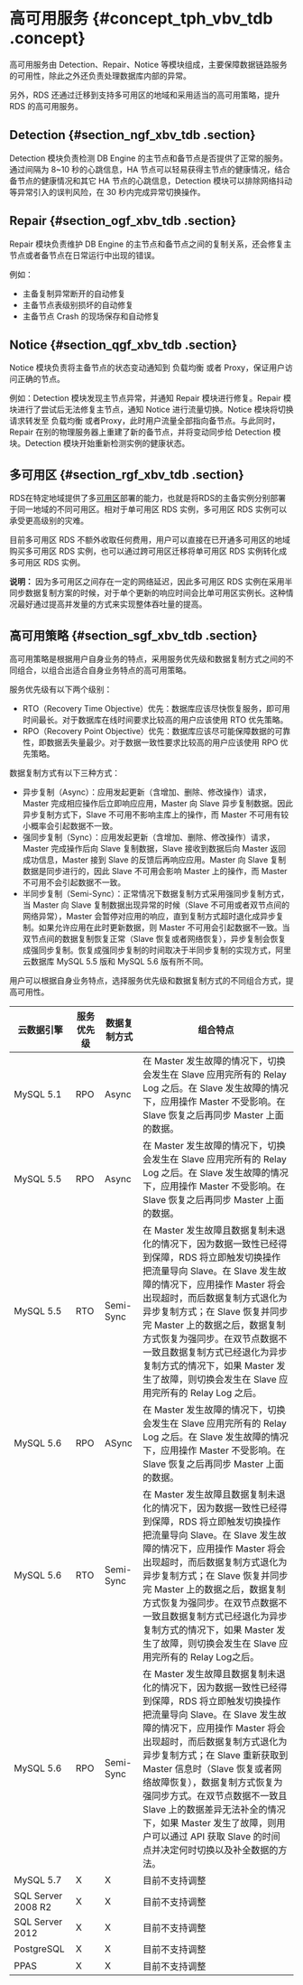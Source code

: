 # 高可用服务 {#concept_tph_vbv_tdb .concept}

高可用服务由 Detection、Repair、Notice 等模块组成，主要保障数据链路服务的可用性，除此之外还负责处理数据库内部的异常。

另外，RDS 还通过迁移到支持多可用区的地域和采用适当的高可用策略，提升 RDS 的高可用服务。

## Detection {#section_ngf_xbv_tdb .section}

Detection 模块负责检测 DB Engine 的主节点和备节点是否提供了正常的服务。通过间隔为 8~10 秒的心跳信息，HA 节点可以轻易获得主节点的健康情况，结合备节点的健康情况和其它 HA 节点的心跳信息，Detection 模块可以排除网络抖动等异常引入的误判风险，在 30 秒内完成异常切换操作。

## Repair {#section_ogf_xbv_tdb .section}

Repair 模块负责维护 DB Engine 的主节点和备节点之间的复制关系，还会修复主节点或者备节点在日常运行中出现的错误。

例如：

-   主备复制异常断开的自动修复
-   主备节点表级别损坏的自动修复
-   主备节点 Crash 的现场保存和自动修复

## Notice {#section_qgf_xbv_tdb .section}

Notice 模块负责将主备节点的状态变动通知到 负载均衡 或者 Proxy，保证用户访问正确的节点。

例如：Detection 模块发现主节点异常，并通知 Repair 模块进行修复。Repair 模块进行了尝试后无法修复主节点，通知 Notice 进行流量切换。Notice 模块将切换请求转发至 负载均衡 或者Proxy，此时用户流量全部指向备节点。与此同时，Repair 在别的物理服务器上重建了新的备节点，并将变动同步给 Detection 模块。Detection 模块开始重新检测实例的健康状态。

## 多可用区 {#section_rgf_xbv_tdb .section}

RDS在特定地域提供了多[可用区](https://www.alibabacloud.com/help/zh/doc-detail/40654.htm)部署的能力，也就是将RDS的主备实例分别部署于同一地域的不同可用区。相对于单可用区 RDS 实例，多可用区 RDS 实例可以承受更高级别的灾难。

目前多可用区 RDS 不额外收取任何费用，用户可以直接在已开通多可用区的地域购买多可用区 RDS 实例，也可以通过跨可用区迁移将单可用区 RDS 实例转化成多可用区 RDS 实例。

**说明：** 因为多可用区之间存在一定的网络延迟，因此多可用区 RDS 实例在采用半同步数据复制方案的时候，对于单个更新的响应时间会比单可用区实例长。这种情况最好通过提高并发量的方式来实现整体吞吐量的提高。

## 高可用策略 {#section_sgf_xbv_tdb .section}

高可用策略是根据用户自身业务的特点，采用服务优先级和数据复制方式之间的不同组合，以组合出适合自身业务特点的高可用策略。

服务优先级有以下两个级别：

-   RTO（Recovery Time Objective）优先：数据库应该尽快恢复服务，即可用时间最长。对于数据库在线时间要求比较高的用户应该使用 RTO 优先策略。
-   RPO（Recovery Point Objective）优先：数据库应该尽可能保障数据的可靠性，即数据丢失量最少。对于数据一致性要求比较高的用户应该使用 RPO 优先策略。

数据复制方式有以下三种方式：

-   异步复制（Async）：应用发起更新（含增加、删除、修改操作）请求，Master 完成相应操作后立即响应应用，Master 向 Slave 异步复制数据。因此异步复制方式下，Slave 不可用不影响主库上的操作，而 Master 不可用有较小概率会引起数据不一致。
-   强同步复制（Sync）：应用发起更新（含增加、删除、修改操作）请求，Master 完成操作后向 Slave 复制数据，Slave 接收到数据后向 Master 返回成功信息，Master 接到 Slave 的反馈后再响应应用。Master 向 Slave 复制数据是同步进行的，因此 Slave 不可用会影响 Master 上的操作，而 Master 不可用不会引起数据不一致。
-   半同步复制（Semi-Sync）：正常情况下数据复制方式采用强同步复制方式，当 Master 向 Slave 复制数据出现异常的时候（Slave 不可用或者双节点间的网络异常），Master 会暂停对应用的响应，直到复制方式超时退化成异步复制。如果允许应用在此时更新数据，则 Master 不可用会引起数据不一致。当双节点间的数据复制恢复正常（Slave 恢复或者网络恢复），异步复制会恢复成强同步复制。恢复成强同步复制的时间取决于半同步复制的实现方式，阿里云数据库 MySQL 5.5 版和 MySQL 5.6 版有所不同。

用户可以根据自身业务特点，选择服务优先级和数据复制方式的不同组合方式，提高可用性。

|云数据引擎|服务优先级|数据复制方式|组合特点|
|-----|-----|------|----|
|MySQL 5.1|RPO|Async|在 Master 发生故障的情况下，切换会发生在 Slave 应用完所有的 Relay Log 之后。在 Slave 发生故障的情况下，应用操作 Master 不受影响。在 Slave 恢复之后再同步 Master 上面的数据。|
|MySQL 5.5|RPO|Async|在 Master 发生故障的情况下，切换会发生在 Slave 应用完所有的 Relay Log 之后。在 Slave 发生故障的情况下，应用操作 Master 不受影响。在 Slave 恢复之后再同步 Master 上面的数据。|
|MySQL 5.5|RTO|Semi-Sync|在 Master 发生故障且数据复制未退化的情况下，因为数据一致性已经得到保障，RDS 将立即触发切换操作把流量导向 Slave。在 Slave 发生故障的情况下，应用操作 Master 将会出现超时，而后数据复制方式退化为异步复制方式；在 Slave 恢复并同步完 Master 上的数据之后，数据复制方式恢复为强同步。在双节点数据不一致且数据复制方式已经退化为异步复制方式的情况下，如果 Master 发生了故障，则切换会发生在 Slave 应用完所有的 Relay Log 之后。|
|MySQL 5.6|RPO|ASync|在 Master 发生故障的情况下，切换会发生在 Slave 应用完所有的 Relay Log 之后。在 Slave 发生故障的情况下，应用操作 Master 不受影响。在 Slave 恢复之后再同步 Master 上面的数据。|
|MySQL 5.6|RTO|Semi-Sync|在 Master 发生故障且数据复制未退化的情况下，因为数据一致性已经得到保障，RDS 将立即触发切换操作把流量导向 Slave。在 Slave 发生故障的情况下，应用操作 Master 将会出现超时，而后数据复制方式退化为异步复制方式；在 Slave 恢复并同步完 Master 上的数据之后，数据复制方式恢复为强同步。在双节点数据不一致且数据复制方式已经退化为异步复制方式的情况下，如果 Master 发生了故障，则切换会发生在 Slave 应用完所有的 Relay Log之后。|
|MySQL 5.6|RPO|Semi-Sync|在 Master 发生故障且数据复制未退化的情况下，因为数据一致性已经得到保障，RDS 将立即触发切换操作把流量导向 Slave。在 Slave 发生故障的情况下，应用操作 Master 将会出现超时，而后数据复制方式退化为异步复制方式；在 Slave 重新获取到 Master 信息时（Slave 恢复或者网络故障恢复），数据复制方式恢复为强同步方式。在双节点数据不一致且 Slave 上的数据差异无法补全的情况下，如果 Master 发生了故障，则用户可以通过 API 获取 Slave 的时间点并决定何时切换以及补全数据的方法。|
|MySQL 5.7|X|X|目前不支持调整|
|SQL Server 2008 R2|X|X|目前不支持调整|
|SQL Server 2012|X|X|目前不支持调整|
|PostgreSQL|X|X|目前不支持调整|
|PPAS|X|X|目前不支持调整|

